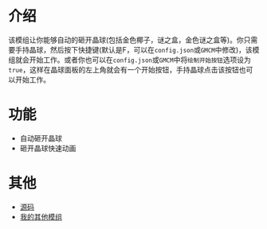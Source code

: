 # 介绍

该模组让你能够自动的砸开晶球(包括金色椰子，谜之盒，金色谜之盒等)。你只需要手持晶球，然后按下快捷键(默认是F，可以在`config.json`或`GMCM`中修改)，该模组就会开始工作。或者你也可以在`config.json`或`GMCM`中将`绘制开始按钮`选项设为`true`，这样在晶球面板的左上角就会有一个开始按钮，手持晶球点击该按钮也可以开始工作。

# 功能

- 自动砸开晶球
- 砸开晶球快速动画

# 其他

- [源码](https://github.com/weizinai/StardewValleyMods)
- [我的其他模组](https://next.nexusmods.com/profile/weizinai/mods?gameId=1303)